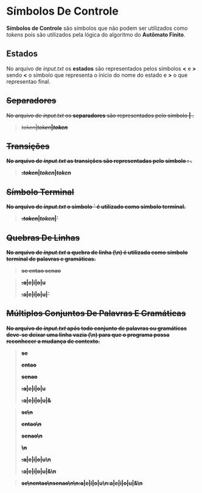 # Símbolos De Controle

**Símbolos de Controle** são símbolos que não podem ser utilizados como *tokens* pois são utilizados pela lógica do algoritmo do **Autômato Finito**.

## Estados

No arquivo de *input.txt* os **estados** são representados pelos símbolos **<** e **>** sendo **<** o símbolo que representa o ínicio do nome do estado e **>** o que representao final.

> <S> 

## Separadores

No arquivo de *input.txt* os **separadores** são representados pelo símbolo **|** .

> *token*<A>|*token*<B>|*token*<C>

## Transições

No arquivo de *input.txt* as **transições** são representadas pelo símbolo **:** .

> <S>:*token*<A>|*token*<B>|*token*<C>

## Símbolo Terminal

No arquivo de *input.txt* o símbolo **`** é utilizado como **símbolo terminal**.

> <S>:*token*<A>|*token*<B>|`

## Quebras De Linhas

No arquivo de *input.txt* a **quebra de linha** (**\n**) é utilizada como símbolo terminal de palavras e gramáticas.

> se
> entao
> senao

> <S>:a<A>|e<A>|i<A>|o<A>|u<A>
> 
> <A>:a<A>|e<A>|i<A>|o<A>|u<A>|`

## Múltiplos Conjuntos De Palavras E Gramáticas

No arquivo de *input.txt* após todo conjunto de palavras ou gramáticas deve-se deixar uma linha **vazia** (**\n**) para que o programa possa reconhecer a mudança de contexto.

> se
> 
> entao
> 
> senao
> 
> <S>:a<A>|e<A>|i<A>|o<A>|u<A>
> 
> <A>:a<A>|e<A>|i<A>|o<A>|u<A>|&

> se\n
> 
> entao\n
> 
> senao\n
> 
> \n
> 
> <S>:a<A>|e<A>|i<A>|o<A>|u<A>\n
> 
> <A>:a<A>|e<A>|i<A>|o<A>|u<A>|&\n

> se\nentao\nsenao\n\n<S>:a<A>|e<A>|i<A>|o<A>|u<A>\n<A>:a<A>|e<A>|i<A>|o<A>|u<A>|&\n
